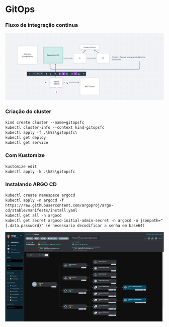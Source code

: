 # GitOps

### Fluxo de integração continua

![Fluxograma](docs/gitops.png)

### Criação do cluster
    kind create cluster --name=gitopsfc
    kubectl cluster-info --context kind-gitopsfc
    kubectl apply -f .\k8s\gitopsfc\
    kubectl get deploy
    kubectl get service

### Com Kustomize
    kustomize edit 
    kubectl apply -k .\k8s\gitopsfc

### Instalando ARGO CD

    kubectl create namespace argocd
    kubectl apply -n argocd -f https://raw.githubusercontent.com/argoproj/argo-cd/stable/manifests/install.yaml
    kubectl get all -n argocd
    kubectl get secret argocd-initial-admin-secret -n argocd -o jsonpath="{.data.password}" (é necessario decodificar a senha em base64)

![Fluxograma](docs/argo.png)